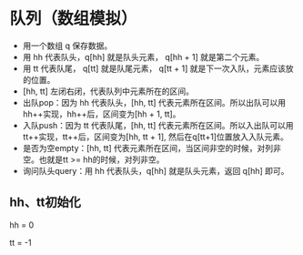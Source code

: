 # 队列（数组模拟）

- 用一个数组 q 保存数据。
- 用 hh 代表队头，q[hh] 就是队头元素， q[hh + 1] 就是第二个元素。
- 用 tt 代表队尾， q[tt] 就是队尾元素， q[tt + 1] 就是下一次入队，元素应该放的位置。
- [hh, tt] 左闭右闭，代表队列中元素所在的区间。
- 出队pop：因为 hh 代表队头，[hh, tt] 代表元素所在区间。所以出队可以用 hh++实现，hh++后，区间变为[hh + 1, tt]。
- 入队push：因为 tt 代表队尾，[hh, tt] 代表元素所在区间。所以入出队可以用 tt++实现，tt++后，区间变为[hh, tt + 1], 然后在q[tt+1]位置放入入队元素。
- 是否为空empty：[hh, tt] 代表元素所在区间，当区间非空的时候，对列非空。也就是tt >= hh的时候，对列非空。
- 询问队头query：用 hh 代表队头，q[hh] 就是队头元素，返回 q[hh] 即可。

## hh、tt初始化

hh = 0

tt = -1
